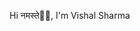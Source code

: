 Hi नमस्ते🙏👋, I'm Vishal Sharma

<!--
**Vishal-gitthub/vishal-gitthub** is a ✨ _special_ ✨ repository because its `README.md` (this file) appears on your GitHub profile.

Here are some ideas to get you started:

- 🔭 I’m currently working on ...
- 🌱 I’m currently learning Full Stack Development
- 👨‍💻  some of my projects are available at : Vishal.com
- 💬 Ask me about Html,Css,JavaScript,Reactjs,Tailwind,Bootstrap
- 💬 Ask me about ...
- 📫 How to reach me vssv8808@gmail.com
- 📄 Know about my experiences
- 📄 My Resume : will be uploaded soon
-->
